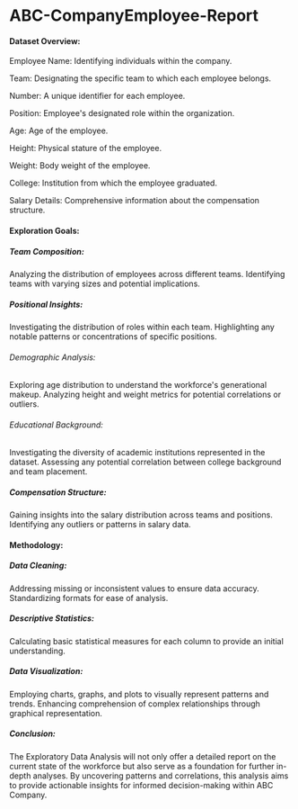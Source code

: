 # ABC-CompanyEmployee-Report

#### Dataset Overview:

Employee Name: Identifying individuals within the company.

Team: Designating the specific team to which each employee belongs.

Number: A unique identifier for each employee.

Position: Employee's designated role within the organization.

Age: Age of the employee.

Height: Physical stature of the employee.

Weight: Body weight of the employee.

College: Institution from which the employee graduated.

Salary Details: Comprehensive information about the compensation structure.

#### Exploration Goals:

##### Team Composition:

Analyzing the distribution of employees across different teams.
Identifying teams with varying sizes and potential implications.

##### Positional Insights:

Investigating the distribution of roles within each team.
Highlighting any notable patterns or concentrations of specific positions.

###### Demographic Analysis:

Exploring age distribution to understand the workforce's generational makeup.
Analyzing height and weight metrics for potential correlations or outliers.

###### Educational Background:

Investigating the diversity of academic institutions represented in the dataset.
Assessing any potential correlation between college background and team placement.

##### Compensation Structure:

Gaining insights into the salary distribution across teams and positions.
Identifying any outliers or patterns in salary data.

#### Methodology:

##### Data Cleaning:

Addressing missing or inconsistent values to ensure data accuracy.
Standardizing formats for ease of analysis.

##### Descriptive Statistics:

Calculating basic statistical measures for each column to provide an initial understanding.

##### Data Visualization:

Employing charts, graphs, and plots to visually represent patterns and trends.
Enhancing comprehension of complex relationships through graphical representation.

##### Conclusion:

The Exploratory Data Analysis will not only offer a detailed report on the current state of the workforce but also serve as a foundation for further in-depth analyses. By uncovering patterns and correlations, this analysis aims to provide actionable insights for informed decision-making within ABC Company.
